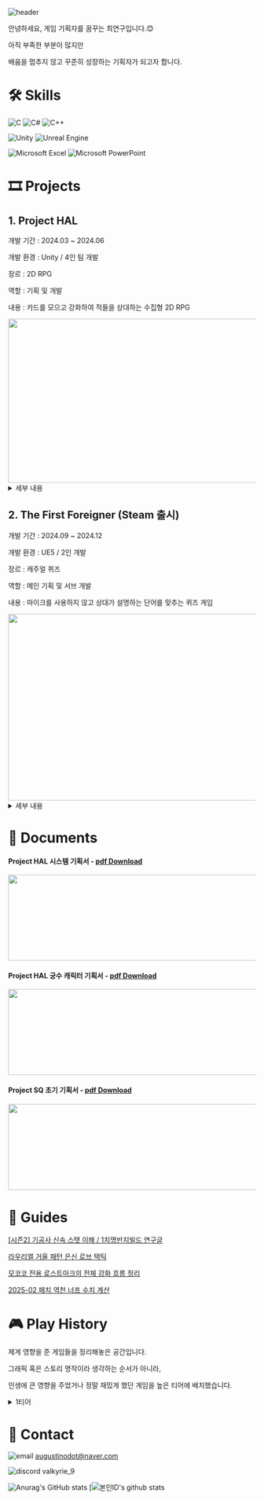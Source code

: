 ![header](https://capsule-render.vercel.app/api?type=waving&color=auto&height=300&section=header&text=%20PORTFOLIO🔨&fontSize=70&animation=fadeIn)

안녕하세요, 게임 기획자를 꿈꾸는 최연구입니다.😊

아직 부족한 부분이 많지만

배움을 멈추지 않고 꾸준히 성장하는 기획자가 되고자 합니다.

# 🛠 Skills

![C](https://img.shields.io/badge/c-%2300599C.svg?style=for-the-badge&logo=c&logoColor=white) ![C#](https://img.shields.io/badge/c%23-%23239120.svg?style=for-the-badge&logo=csharp&logoColor=white) ![C++](https://img.shields.io/badge/c++-%2300599C.svg?style=for-the-badge&logo=c%2B%2B&logoColor=white)

![Unity](https://img.shields.io/badge/unity-%23000000.svg?style=for-the-badge&logo=unity&logoColor=white) ![Unreal Engine](https://img.shields.io/badge/unrealengine-%23313131.svg?style=for-the-badge&logo=unrealengine&logoColor=white)

![Microsoft Excel](https://img.shields.io/badge/Microsoft_Excel-217346?style=for-the-badge&logo=microsoft-excel&logoColor=white) ![Microsoft PowerPoint](https://img.shields.io/badge/Microsoft_PowerPoint-B7472A?style=for-the-badge&logo=microsoft-powerpoint&logoColor=white)

# 🎞 Projects

## 1. Project HAL

개발 기간 : 2024.03 ~ 2024.06

개발 환경 : Unity / 4인 팀 개발  

장르 : 2D RPG

역할 : 기획 및 개발

내용 : 카드를 모으고 강화하여 적들을 상대하는 수집형 2D RPG

<img src="https://github.com/user-attachments/assets/b555282a-7e10-48f0-96dd-989e0d2cdcf7" width="600" height="334"/>
  
<details>
  <summary>세부 내용</summary>
    
  <br>1. 프로젝트 리포지토리 - [Repo Link](https://github.com/Yeon-Goo/Project-HAL)

  <img src="https://github.com/user-attachments/assets/5c392b5f-4da5-477e-bda1-44a096338e7d" width="400" height="283"/>  
  
  <br>2. 프로젝트 후기 - [velog Link](https://velog.io/@valkyrie/HAL-프로젝트를-진행하며-느낀-점)

  <img src="https://github.com/user-attachments/assets/c134b58e-112f-4978-b541-550b61903ec2" width="400" height="276"/>
  
</details>

## 2. The First Foreigner (Steam 출시)

개발 기간 : 2024.09 ~ 2024.12

개발 환경 : UE5 / 2인 개발

장르 : 캐주얼 퀴즈

역할 : 메인 기획 및 서브 개발

내용 : 마이크를 사용하지 않고 상대가 설명하는 단어를 맞추는 퀴즈 게임

  <img src="https://github.com/user-attachments/assets/8d67fa45-59f3-4ac0-9aa2-ed86f64ddd90" width="600" height="380"/>

<details>
  <summary>세부 내용  </summary>

  <br>1. 최종본 플레이 영상 👇
    
  [![그림7](https://github.com/user-attachments/assets/39ed992e-39ee-4fb9-9c11-9e7a5594972f)](https://youtu.be/AIy8zwr5r8M)

  <br>2. Steam 상점 페이지 - [Steam Link](https://store.steampowered.com/app/3634090/The_First_Foreigner/)
    
  <br>3. 프로젝트 리포지토리 - [Repo Link](https://github.com/Yeon-Goo/Project_S)

  
</details>

# 📄 Documents

#### Project HAL 시스템 기획서 - [pdf Download](https://github.com/user-attachments/files/20374289/1._Project_HAL_._.-.pdf)

<img src="https://github.com/user-attachments/assets/6a5fd9a3-9ac0-4444-9d8c-046f423dd714" width="1000" height="175"/>

#### Project HAL 궁수 캐릭터 기획서 - [pdf Download](https://github.com/user-attachments/files/20374308/2._Project_HAL_._._.-.pdf)

<img src="https://github.com/user-attachments/assets/dde6e513-a1b2-4440-99d6-14b7152444d7" width="1000" height="175"/>

#### Project SQ 초기 기획서 - [pdf Download](https://github.com/user-attachments/files/20374364/3._Project_SQ_._.-.pdf)

<img src="https://github.com/user-attachments/assets/9457cbad-b63f-4948-a81d-dd29e6bf047c" width="1000" height="175"/>


# 🧩 Guides

[[시즌2] 기공사 신속 스탯 이해 / 1치명반지빌드 연구글](https://www.inven.co.kr/board/lostark/5344/110658?p=4&my=chuchu)

[라우리엘 거울 패턴 은신 로브 택틱](https://www.inven.co.kr/board/lostark/4821/87776)

[모코코 전용 로스트아크의 전체 강화 흐름 정리](https://www.inven.co.kr/board/lostark/4821/98610)

[2025-02 패치 역천 너프 수치 계산](https://www.inven.co.kr/board/lostark/5344/123768)

# 🎮 Play History

제게 영향을 준 게임들을 정리해놓은 공간입니다.

그래픽 혹은 스토리 명작이라 생각하는 순서가 아니라,

인생에 큰 영향을 주었거나 정말 재밌게 했던 게임을 높은 티어에 배치했습니다.

<details>
  <summary>1티어</summary>
  
  | 게임              | 느낀점 / 분석 |
|--------------------|------------------------------------------------------------------------------------------------------------------------------------------|
| Journey           | 인생게임 1등 / 게임 기획자의 꿈을 가지게 한 게임 <br>아름다운 그래픽과 사운드트랙, 독특한 매칭 시스템과 감명 깊은 메시지 등 <br>인생게임이라는 호칭이 제일 잘 어울리는 게임. 디테일한 질감 표현이 제일 충격적이었음 |
| Lost Ark          | 정말… 많이 했던 게임. 분석을 꾸준히 하다 보니 보상 설계와 시스템 설계 등 게임 디자인 개념들이 자리잡았고, <br>MMORPG 본질적 매력을 제대로 이해하게 된 계기 |
| 붕괴: 스타레일     | 서브컬쳐 게임 입문작이고 캐릭터들의 매력이 탄탄하게 설계되었다고 느낌. 스토리도 게임 중 최고 <br>왜 사람들이 서브컬쳐 게임에 그렇게 돈을 쓰는지 이해하게 됨 |
| Balatro           | 수려한 그래픽이나 스토리가 없어도 이 정도의 중독성을 줄 수 있다는 사실을 각인시켜줌. <br>이 중독성이 복잡하지 않은 단순한 시스템에서 비롯된다는 점도 흥미 |
| PUBG              | 극시 PC방부터 본격 리그템랩 시켜버린 구세주. 게임을 크게 작품과 스포츠로 구분한다면, 스포츠 장르 중 제일 기회가 공평한 게임이 아닐까? |
| ELDEN RING        | 성장의 개념이 강조된 꽉 찬 오픈월드 게임. 캐릭터는 물론이고 유저의 성장이 게임의 큰 비중을 차지하며 소울류의 매운 맛이 좀 덜해서 좋았음 |
| 젤다: 야생의 숨결  | 활용의 개념이 강조된 꽉 찬 오픈월드 게임. 오브젝트 간 상호작용이 굉장히 다양하며, 이를 통해 유저에게 자유도를 제공함 |
| OverCooked&nbsp;&nbsp;&nbsp;&nbsp;&nbsp;&nbsp;&nbsp;&nbsp;&nbsp;&nbsp;&nbsp;&nbsp;&nbsp;&nbsp;&nbsp;| 명작이라고 보기엔 애매한 부분이 있지만 도파민 수치만 놓고 보면 탑티어인 게임. <br>오프라인에서 친구들과 같이 할 때가 최고점 |

</details>

# 📢 Contact

![email](https://img.shields.io/badge/-999999?style=flat-square&logo=gmail&logoColor=##EA4335) augustinodot@naver.com

![discord](https://img.shields.io/badge/-000000?style=flat-square&logo=discord&logoColor=#5865F2) valkyrie_9

![Anurag's GitHub stats](https://github-readme-stats.vercel.app/api?username=Yeon-Goo&show_icons=true&theme=radical) [![본인ID's github stats](https://github-readme-stats.vercel.app/api/top-langs/?username=Yeon-Goo&show_icons=true&hide_border=true&title_color=004386&icon_color=004386&layout=compact)


